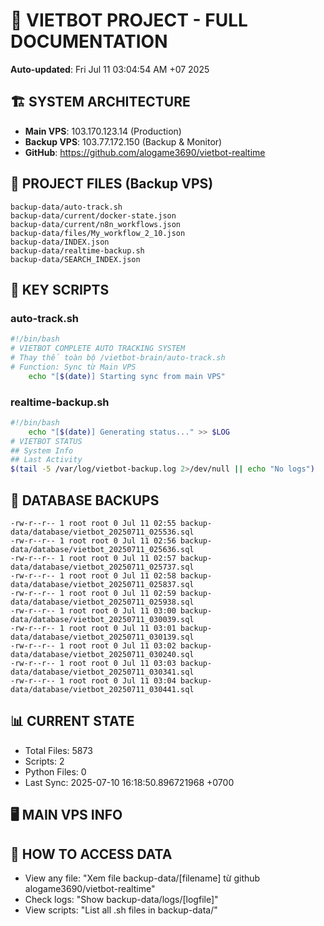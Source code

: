 # 🤖 VIETBOT PROJECT - FULL DOCUMENTATION
**Auto-updated**: Fri Jul 11 03:04:54 AM +07 2025

## 🏗️ SYSTEM ARCHITECTURE
- **Main VPS**: 103.170.123.14 (Production)
- **Backup VPS**: 103.77.172.150 (Backup & Monitor)
- **GitHub**: https://github.com/alogame3690/vietbot-realtime

## 📁 PROJECT FILES (Backup VPS)
```
backup-data/auto-track.sh
backup-data/current/docker-state.json
backup-data/current/n8n_workflows.json
backup-data/files/My_workflow_2_10.json
backup-data/INDEX.json
backup-data/realtime-backup.sh
backup-data/SEARCH_INDEX.json
```

## 🔧 KEY SCRIPTS
### auto-track.sh
```bash
#!/bin/bash
# VIETBOT COMPLETE AUTO TRACKING SYSTEM
# Thay thế toàn bộ /vietbot-brain/auto-track.sh
# Function: Sync từ Main VPS
    echo "[$(date)] Starting sync from main VPS"
```
### realtime-backup.sh
```bash
#!/bin/bash
    echo "[$(date)] Generating status..." >> $LOG
# VIETBOT STATUS
## System Info
## Last Activity
$(tail -5 /var/log/vietbot-backup.log 2>/dev/null || echo "No logs")
```

## 💾 DATABASE BACKUPS
```
-rw-r--r-- 1 root root 0 Jul 11 02:55 backup-data/database/vietbot_20250711_025536.sql
-rw-r--r-- 1 root root 0 Jul 11 02:56 backup-data/database/vietbot_20250711_025636.sql
-rw-r--r-- 1 root root 0 Jul 11 02:57 backup-data/database/vietbot_20250711_025737.sql
-rw-r--r-- 1 root root 0 Jul 11 02:58 backup-data/database/vietbot_20250711_025837.sql
-rw-r--r-- 1 root root 0 Jul 11 02:59 backup-data/database/vietbot_20250711_025938.sql
-rw-r--r-- 1 root root 0 Jul 11 03:00 backup-data/database/vietbot_20250711_030039.sql
-rw-r--r-- 1 root root 0 Jul 11 03:01 backup-data/database/vietbot_20250711_030139.sql
-rw-r--r-- 1 root root 0 Jul 11 03:02 backup-data/database/vietbot_20250711_030240.sql
-rw-r--r-- 1 root root 0 Jul 11 03:03 backup-data/database/vietbot_20250711_030341.sql
-rw-r--r-- 1 root root 0 Jul 11 03:04 backup-data/database/vietbot_20250711_030441.sql
```

## 📊 CURRENT STATE
- Total Files: 5873
- Scripts: 2
- Python Files: 0
- Last Sync: 2025-07-10 16:18:50.896721968 +0700

## 🖥️ MAIN VPS INFO


## 🚨 HOW TO ACCESS DATA
- View any file: "Xem file backup-data/[filename] từ github alogame3690/vietbot-realtime"
- Check logs: "Show backup-data/logs/[logfile]"
- View scripts: "List all .sh files in backup-data/"
